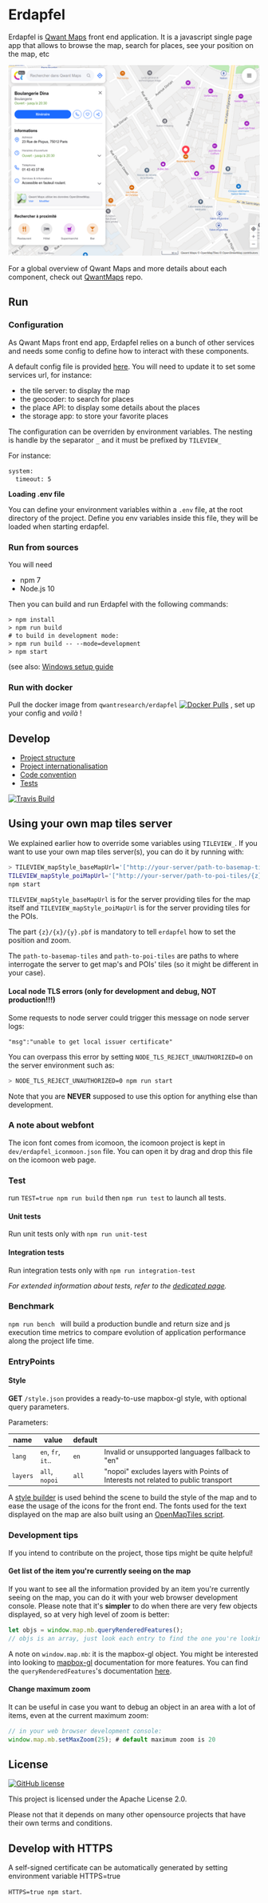 # Erdapfel

Erdapfel is [Qwant Maps](https://www.qwant.com/maps/) front end application. It is a javascript single page app that allows to browse the map, search for places, see your position on the map, etc

![Qwant Maps screenshot](https://raw.githubusercontent.com/Qwant/qwantmaps/master/screenshot.png)

For a global overview of Qwant Maps and more details about each component, check out [QwantMaps](https://github.com/Qwant/qwantmaps/) repo.

## Run

### Configuration

As Qwant Maps front end app, Erdapfel relies on a bunch of other services and needs some config to define how to interact with these components.

A default config file is provided [here](./config/default_config.yml). You will need to update it to set some services url, for instance:
* the tile server: to display the map
* the geocoder: to search for places
* the place API: to display some details about the places
* the storage app: to store your favorite places

The configuration can be overriden by environment variables.
The nesting is handle by the separator `_` and it must be prefixed by `TILEVIEW_`

For instance:
```
system:
  timeout: 5
```

**Loading .env file**

You can define your environment variables within a `.env` file, at the root directory of the project. Define you env variables inside this file, they will be loaded when starting erdapfel.


### Run from sources

You will need

- npm 7
- Node.js 10

Then you can build and run Erdapfel with the following commands:

```
> npm install
> npm run build
# to build in development mode:
> npm run build -- --mode=development
> npm start
```

(see also: [Windows setup guide](./docs/src/windows.md)

### Run with docker

Pull the docker image from `qwantresearch/erdapfel` [![Docker Pulls](https://img.shields.io/docker/pulls/qwantresearch/erdapfel.svg)](https://hub.docker.com/r/qwantresearch/erdapfel/)
, set up your config and *voilà* !

## Develop

* [Project structure](./docs/src/project_structure.md)
* [Project internationalisation](./docs/src/i18n.md)
* [Code convention](./docs/src/code_convention.md)
* [Tests](./docs/src/tests.md)

[![Travis Build](https://github.com/Qwant/erdapfel/workflows/Erdapfel%20CI/badge.svg)](https://github.com/Qwant/erdapfel/actions?query=workflow%3A%22Erdapfel+CI%22)

## Using your own map tiles server

We explained earlier how to override some variables using `TILEVIEW_`. If you want to use your own map tiles server(s), you can do it by running with:

```bash
> TILEVIEW_mapStyle_baseMapUrl='["http://your-server/path-to-basemap-tiles/{z}/{x}/{y}.pbf"]' \
TILEVIEW_mapStyle_poiMapUrl='["http://your-server/path-to-poi-tiles/{z}/{x}/{y}.pbf"]' \
npm start
```

`TILEVIEW_mapStyle_baseMapUrl` is for the server providing tiles for the map itself and `TILEVIEW_mapStyle_poiMapUrl` is for the server providing tiles for the POIs.

The part `{z}/{x}/{y}.pbf` is mandatory to tell `erdapfel` how to set the position and zoom.

The `path-to-basemap-tiles` and `path-to-poi-tiles` are paths to where interrogate the server to get map's and POIs' tiles (so it might be different in your case).

#### Local node TLS errors (only for development and debug, **NOT** production!!!)

Some requests to node server could trigger this message on node server logs:

```text
"msg":"unable to get local issuer certificate"
```

You can overpass this error by setting `NODE_TLS_REJECT_UNAUTHORIZED=0` on the server environment such as:

```bash
> NODE_TLS_REJECT_UNAUTHORIZED=0 npm run start
```

Note that you are **NEVER** supposed to use this option for anything else than development.

### A note about webfont

The icon font comes from icomoon, the icomoon project is kept in `dev/erdapfel_iconmoon.json` file. You can open it by drag and drop this file on the icomoon web page.

### Test

run `TEST=true npm run build` then `npm run test` to launch all tests.

#### Unit tests

Run unit tests only with `npm run unit-test`

#### Integration tests
Run integration tests only with `npm run integration-test`

*For extended information about tests, refer to the [dedicated page](./docs/src/tests.md).*

### Benchmark

`npm run bench ` will build a production bundle and return size and js execution time metrics to compare evolution of application performance along the project life time.


### EntryPoints

#### Style

**GET** `/style.json` provides a ready-to-use mapbox-gl style, with optional query parameters.

Parameters:

  |name     |value             |default   |  |
  |---------|------------------|----------|--|
  |`lang`   |`en`, `fr`, `it`..|`en`      | Invalid or unsupported languages fallback to "en" |
  |`layers` |`all`, `nopoi`    |`all`     | "nopoi" excludes layers with Points of Interests not related to public transport |

  A [style builder](https://github.com/Qwant/map-style-builder) is used behind the scene to build the style of the map and to ease the usage of the icons for the front end. The fonts used for the text displayed on the map are also built using an [OpenMapTiles script](https://github.com/Qwant/qwant-maps-fonts).

### Development tips

If you intend to contribute on the project, those tips might be quite helpful!

#### Get list of the item you're currently seeing on the map

If you want to see all the information provided by an item you're currently seeing on the map, you can do it with your web browser development console. Please note that it's **simpler** to do when there are very few objects displayed, so at very high level of zoom is better:

```js
let objs = window.map.mb.queryRenderedFeatures();
// objs is an array, just look each entry to find the one you're looking for!
```

A note on `window.map.mb`: it is the mapbox-gl object. You might be interested into looking to [mapbox-gl](https://docs.mapbox.com/mapbox-gl-js/api) documentation for more features. You can find the `queryRenderedFeatures`'s documentation [here](https://docs.mapbox.com/mapbox-gl-js/api/#map#queryrenderedfeatures).

#### Change maximum zoom

It can be useful in case you want to debug an object in an area with a lot of items, even at the current maximum zoom:

```js
// in your web browser development console:
window.map.mb.setMaxZoom(25); # default maximum zoom is 20
```

## License

[![GitHub license](https://img.shields.io/github/license/Qwant/erdapfel.svg)](https://github.com/Qwant/erdapfel/blob/master/LICENSE)

This project is licensed under the Apache License 2.0.

Please not that it depends on many other opensource projects that have their own terms and conditions.

## Develop with HTTPS

A self-signed certificate can be automatically generated by setting environment variable HTTPS=true

`HTTPS=true npm start`.
